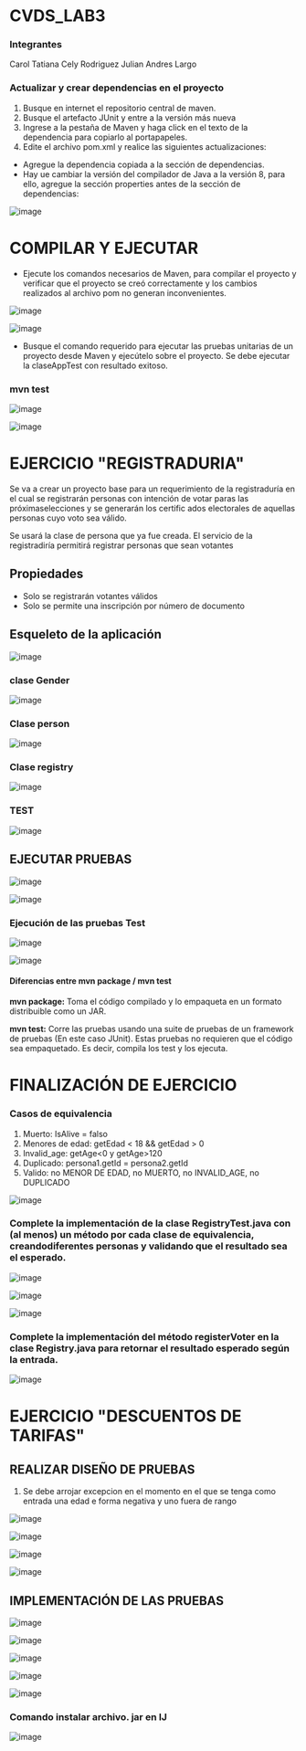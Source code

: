 # CVDS_LAB3

### Integrantes 
Carol Tatiana Cely Rodriguez
Julian Andres Largo 

### Actualizar y crear dependencias en el proyecto
1. Busque en internet el repositorio central de maven.
2. Busque el artefacto JUnit y entre a la versión más nueva
3. Ingrese a la pestaña de Maven y haga click en el texto de la dependencia para copiarlo al portapapeles.
4. Edite el archivo pom.xml y realice las siguientes actualizaciones:
 * Agregue la dependencia copiada a la sección de dependencias.
 * Hay ue cambiar la versión del compilador de Java a la versión 8, para ello, agregue la sección properties antes de la sección de dependencias:
 
![image](https://user-images.githubusercontent.com/63822072/191854374-d89ffb23-d2ae-48bc-8b66-c5aa03b74e8c.png)

# COMPILAR Y EJECUTAR

  * Ejecute los comandos necesarios de Maven, para compilar el proyecto y verificar que el proyecto se creó correctamente y los cambios realizados al archivo pom no generan inconvenientes.

![image](https://user-images.githubusercontent.com/63822072/191856310-ed2d0cb4-ac31-4642-ac20-c11ff8668d98.png)

![image](https://user-images.githubusercontent.com/63822072/191856345-d9317dfb-bd12-4d51-b714-5305a8515438.png)

  * Busque el comando requerido para ejecutar las pruebas unitarias de un proyecto desde Maven y ejecútelo sobre el proyecto. Se debe ejecutar la claseAppTest con resultado exitoso.

  ### mvn test 
  
  ![image](https://user-images.githubusercontent.com/63822072/191856452-76d7d76c-5e1a-447c-8be1-7cdafbf113b8.png)

  ![image](https://user-images.githubusercontent.com/63822072/191856485-e4f7999f-89d5-4fce-a923-78c6991a0a5d.png)

# EJERCICIO "REGISTRADURIA"

Se va a crear un proyecto base para un requerimiento de la registraduría en el cual se registrarán personas con intención de votar paras las próximaselecciones y se generarán los certific ados electorales de aquellas personas cuyo voto sea válido.

Se usará la clase de persona que ya fue creada. El servicio de la registradiría permitirá registrar personas que sean votantes

  ## Propiedades 
  
   * Solo se registrarán votantes válidos
   * Solo se permite una inscripción por número de documento

  ## Esqueleto de la aplicación 
  
  ![image](https://user-images.githubusercontent.com/63822072/191857209-5c72c040-1a2f-4866-b529-8aa3d2db0f5d.png)

  ### clase Gender 
  
  ![image](https://user-images.githubusercontent.com/63822072/191857278-1623bce5-0981-46f3-9ef2-b4767567a4b9.png)
  
  ### Clase person 
  
  ![image](https://user-images.githubusercontent.com/63822072/191857378-27a3ae6e-2787-4ef1-b0c6-b89b593bba7d.png)
  
  ### Clase registry 
  
  ![image](https://user-images.githubusercontent.com/63822072/191857458-781371a1-5ba1-45d0-8071-dcea1ebb656b.png)

  ### TEST 
  
  ![image](https://user-images.githubusercontent.com/63822072/191857619-fe6e37eb-8f08-44be-9613-8e0b572c563e.png)

  ## EJECUTAR PRUEBAS 
  
  ![image](https://user-images.githubusercontent.com/63822072/191857788-c387cee5-44e3-470d-b4d1-452ee442cbd0.png)

  ![image](https://user-images.githubusercontent.com/63822072/191857835-6e8169c2-e33e-4c02-94d7-504bd043d434.png)
  
  ### Ejecución de las pruebas Test
  
  ![image](https://user-images.githubusercontent.com/63822072/191857894-9e906258-0e40-4c53-92fa-808663cd95c8.png)
  
  ![image](https://user-images.githubusercontent.com/63822072/191857936-ea70fbcd-f3ad-40ba-8c3b-dc6056cc300d.png)

  #### Diferencias entre mvn package / mvn test
  **mvn package:** Toma el código compilado y lo empaqueta en un formato distribuible como un JAR.

  **mvn test:** Corre las pruebas usando una suite de pruebas de un framework de pruebas (En este caso JUnit).    Estas pruebas no requieren que el código sea empaquetado. Es decir, compila los test y los ejecuta.
  
# FINALIZACIÓN DE EJERCICIO
  
### Casos de equivalencia 
1. Muerto:  IsAlive = falso
2. Menores de edad: getEdad < 18 && getEdad > 0
3. Invalid_age: getAge<0 y getAge>120
4. Duplicado: persona1.getId = persona2.getId
5. Valido: no MENOR DE EDAD, no MUERTO, no INVALID_AGE, no DUPLICADO

![image](https://user-images.githubusercontent.com/63822072/191859262-dd8c5e7b-be74-4e9e-9ea5-96c4ad910bf9.png)

  ### Complete la implementación de la clase RegistryTest.java con (al menos) un método por cada clase de equivalencia, creandodiferentes personas y validando que el resultado sea el esperado.
  
  ![image](https://user-images.githubusercontent.com/63822072/191859575-03c5e9a0-f7a4-4f5c-ab82-805d5c8c5c13.png)

![image](https://user-images.githubusercontent.com/63822072/191859609-725a9d06-0841-4ad7-9753-c4a56157b028.png)

![image](https://user-images.githubusercontent.com/63822072/191859621-d01e31d7-0dcf-4de5-8483-3f43b02f6f57.png)

  
  ### Complete la implementación del método registerVoter en la clase Registry.java para retornar el resultado esperado según la entrada.

![image](https://user-images.githubusercontent.com/63822072/191859693-af960b70-10f6-4bae-a273-f6011efa925a.png)


# EJERCICIO "DESCUENTOS DE TARIFAS"

## REALIZAR DISEÑO DE PRUEBAS 

1. Se debe arrojar excepcion en el momento en el que se tenga como entrada una edad e forma negativa y uno fuera de rango 

![image](https://user-images.githubusercontent.com/63822072/191863549-965408b2-809e-4a29-bcfa-1d1373db9b00.png)

![image](https://user-images.githubusercontent.com/63822072/191864971-878ee44c-5efc-4c81-bfae-cdb5a893b58e.png)

![image](https://user-images.githubusercontent.com/63822072/191865591-43922477-28ff-4682-ab27-acd0cdd763b9.png)

![image](https://user-images.githubusercontent.com/63822072/191866322-c626b358-c0d9-47bc-907d-0cde624b51b5.png)

## IMPLEMENTACIÓN DE LAS PRUEBAS 

![image](https://user-images.githubusercontent.com/63822072/191866359-f0649cc8-cc68-407a-9283-d6f1f094e30a.png)

![image](https://user-images.githubusercontent.com/63822072/191866381-418635b9-40dc-4e14-aef9-9847f29ae9d3.png)

![image](https://user-images.githubusercontent.com/63822072/191866408-a2ca1234-1600-4804-b923-479314817652.png)

![image](https://user-images.githubusercontent.com/63822072/191866429-94ecd0f7-4bef-40e6-89dd-3cc48e8a9eb1.png)

![image](https://user-images.githubusercontent.com/63822072/191866444-42f87801-b608-4fdf-baf2-879f029f0ddb.png)

### Comando instalar archivo. jar en IJ

![image](https://user-images.githubusercontent.com/63822072/188930731-1e61500d-3942-40ff-a531-d61be813f403.png)


